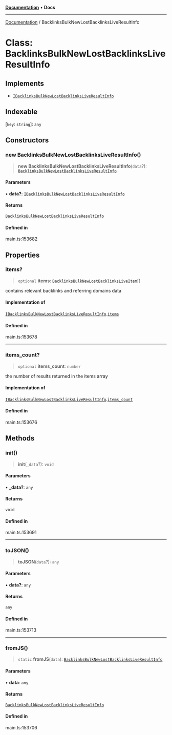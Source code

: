 [**Documentation**](../README.md) • **Docs**

***

[Documentation](../globals.md) / BacklinksBulkNewLostBacklinksLiveResultInfo

# Class: BacklinksBulkNewLostBacklinksLiveResultInfo

## Implements

- [`IBacklinksBulkNewLostBacklinksLiveResultInfo`](../interfaces/IBacklinksBulkNewLostBacklinksLiveResultInfo.md)

## Indexable

 \[`key`: `string`\]: `any`

## Constructors

### new BacklinksBulkNewLostBacklinksLiveResultInfo()

> **new BacklinksBulkNewLostBacklinksLiveResultInfo**(`data`?): [`BacklinksBulkNewLostBacklinksLiveResultInfo`](BacklinksBulkNewLostBacklinksLiveResultInfo.md)

#### Parameters

• **data?**: [`IBacklinksBulkNewLostBacklinksLiveResultInfo`](../interfaces/IBacklinksBulkNewLostBacklinksLiveResultInfo.md)

#### Returns

[`BacklinksBulkNewLostBacklinksLiveResultInfo`](BacklinksBulkNewLostBacklinksLiveResultInfo.md)

#### Defined in

main.ts:153682

## Properties

### items?

> `optional` **items**: [`BacklinksBulkNewLostBacklinksLiveItem`](BacklinksBulkNewLostBacklinksLiveItem.md)[]

contains relevant backlinks and referring domains data

#### Implementation of

[`IBacklinksBulkNewLostBacklinksLiveResultInfo`](../interfaces/IBacklinksBulkNewLostBacklinksLiveResultInfo.md).[`items`](../interfaces/IBacklinksBulkNewLostBacklinksLiveResultInfo.md#items)

#### Defined in

main.ts:153678

***

### items\_count?

> `optional` **items\_count**: `number`

the number of results returned in the items array

#### Implementation of

[`IBacklinksBulkNewLostBacklinksLiveResultInfo`](../interfaces/IBacklinksBulkNewLostBacklinksLiveResultInfo.md).[`items_count`](../interfaces/IBacklinksBulkNewLostBacklinksLiveResultInfo.md#items_count)

#### Defined in

main.ts:153676

## Methods

### init()

> **init**(`_data`?): `void`

#### Parameters

• **\_data?**: `any`

#### Returns

`void`

#### Defined in

main.ts:153691

***

### toJSON()

> **toJSON**(`data`?): `any`

#### Parameters

• **data?**: `any`

#### Returns

`any`

#### Defined in

main.ts:153713

***

### fromJS()

> `static` **fromJS**(`data`): [`BacklinksBulkNewLostBacklinksLiveResultInfo`](BacklinksBulkNewLostBacklinksLiveResultInfo.md)

#### Parameters

• **data**: `any`

#### Returns

[`BacklinksBulkNewLostBacklinksLiveResultInfo`](BacklinksBulkNewLostBacklinksLiveResultInfo.md)

#### Defined in

main.ts:153706
